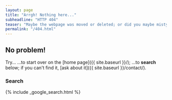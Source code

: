 ```yaml
---
layout: page
title: "Arrgh! Nothing here..."
subheadline: "HTTP 404"
teaser: "Maybe the webpage was moved or deleted; or did you maybe mistype the link?"
permalink: "/404.html"
---
```

## No problem!

Try...
...to start over on the [home page]({{ site.baseurl }}/);
...to **search** below;
if you can't find it, [ask about it]({{ site.baseurl }}/contact/).

### Search

{% include _google_search.html %}
